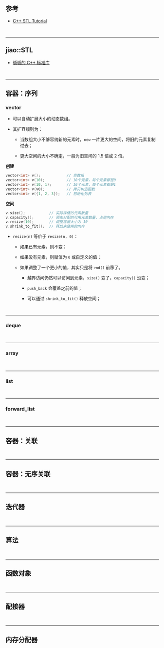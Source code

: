 ## 参考

* [C++ STL Tutorial](https://cui-jiacai.gitbook.io/c++-stl-tutorial)

<br>

---

## jiao::STL

* [骄骄的 C++ 标准库](https://github.com/daixll/STL)

<br>

---

## 容器：序列

### vector

* 可以自动扩展大小的动态数组。

* 其扩容规则为：

    * 当数组大小不够容纳新的元素时，`new` 一片更大的空间，将旧的元素复制过去；

    * 更大空间的大小不确定，一般为旧空间的 $1.5$ 倍或 $2$ 倍。


**创建**

```cpp
vector<int> v();            // 空数组
vector<int> v(10);          // 10个元素，每个元素都是0
vector<int> v(10, 1);       // 10个元素，每个元素都是1
vector<int> v(v0);          // 拷贝构造函数
vector<int> v({1, 2, 3});   // 初始化列表
```

**空间**

```cpp
v.size();           // 实际存储的元素数量
v.capacity();       // 预先分配的可用元素数量，占用内存
v.resize(10);       // 调整容器大小为 10
v.shrink_to_fit();  // 释放未使用的内存
```

* `resize(n)` 等价于 `resize(n, 0)`：
    
    * 如果已有元素，则不变；

    * 如果没有元素，则赋值为 `0` 或自定义的值；

    * 如果调整了一个更小的值，其实只是将 `end()` 前移了。

        * 越界访问仍然可以访问到元素，`size()` 变了，`capacity()` 没变；

        * `push_back` 会覆盖之前的值；

        * 可以通过 `shrink_to_fit()` 释放空间；

<br>

---

### deque

<br>

---



### array

<br>

---

### list

<br>

---

### forward_list

<br>

---


## 容器：关联

<br>

---

## 容器：无序关联

<br>

---

## 迭代器

<br>

---

## 算法

<br>

---

## 函数对象

<br>

---

## 配接器

<br>

---

## 内存分配器